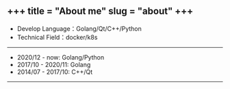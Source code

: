 +++
title = "About me"
slug = "about"
+++
---
- Develop Language：Golang/Qt/C++/Python
- Technical Field：docker/k8s
---
- 2020/12 - now: Golang/Python
- 2017/10 - 2020/11: Golang
- 2014/07 - 2017/10: C++/Qt
---
